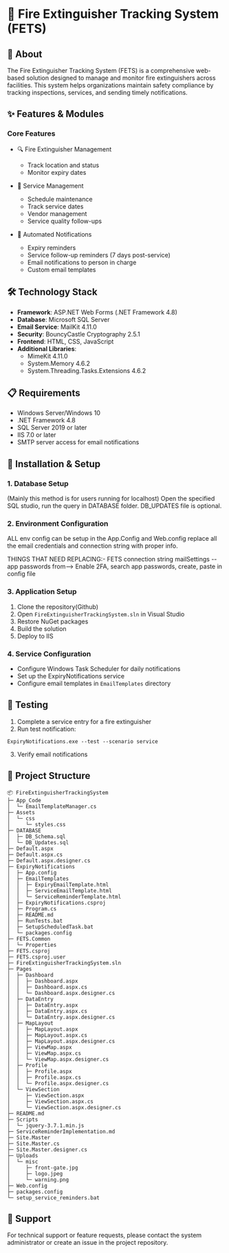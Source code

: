 # 🧯 Fire Extinguisher Tracking System (FETS)

## 📖 About
The Fire Extinguisher Tracking System (FETS) is a comprehensive web-based solution designed to manage and monitor fire extinguishers across facilities. This system helps organizations maintain safety compliance by tracking inspections, services, and sending timely notifications.

## ✨ Features & Modules

### Core Features
- 🔍 Fire Extinguisher Management
  - Track location and status
  - Monitor expiry dates

- 📅 Service Management
  - Schedule maintenance
  - Track service dates
  - Vendor management
  - Service quality follow-ups

- 📧 Automated Notifications
  - Expiry reminders
  - Service follow-up reminders (7 days post-service)
  - Email notifications to person in charge
  - Custom email templates


## 🛠️ Technology Stack
- **Framework**: ASP.NET Web Forms (.NET Framework 4.8)
- **Database**: Microsoft SQL Server
- **Email Service**: MailKit 4.11.0
- **Security**: BouncyCastle Cryptography 2.5.1
- **Frontend**: HTML, CSS, JavaScript
- **Additional Libraries**:
  - MimeKit 4.11.0
  - System.Memory 4.6.2
  - System.Threading.Tasks.Extensions 4.6.2

## 📋 Requirements
- Windows Server/Windows 10
- .NET Framework 4.8
- SQL Server 2019 or later
- IIS 7.0 or later
- SMTP server access for email notifications

## 🚀 Installation & Setup

### 1. Database Setup
(Mainly this method is for users running for localhost)
Open the specified SQL studio, run the query in DATABASE folder.
DB_UPDATES file is optional.

### 2. Environment Configuration
ALL env config can be setup in the App.Config and Web.config
replace all the email credentials and connection string with proper info.

THINGS THAT NEED REPLACING:-
FETS connection string
mailSettings
--app passwords from--> Enable 2FA, search app passwords, create, paste in config file


### 3. Application Setup
1. Clone the repository(Github)
2. Open `FireExtinguisherTrackingSystem.sln` in Visual Studio
3. Restore NuGet packages
4. Build the solution
5. Deploy to IIS

### 4. Service Configuration
- Configure Windows Task Scheduler for daily notifications
- Set up the ExpiryNotifications service
- Configure email templates in `EmailTemplates` directory

## 🧪 Testing
1. Complete a service entry for a fire extinguisher
2. Run test notification:
```batch
ExpiryNotifications.exe --test --scenario service
```
3. Verify email notifications

## 📁 Project Structure
```
📦 FireExtinguisherTrackingSystem
├─ App_Code
│  └─ EmailTemplateManager.cs
├─ Assets
│  └─ css
│     └─ styles.css
├─ DATABASE
│  ├─ DB_Schema.sql
│  └─ DB_Updates.sql
├─ Default.aspx
├─ Default.aspx.cs
├─ Default.aspx.designer.cs
├─ ExpiryNotifications
│  ├─ App.config
│  ├─ EmailTemplates
│  │  ├─ ExpiryEmailTemplate.html
│  │  ├─ ServiceEmailTemplate.html
│  │  └─ ServiceReminderTemplate.html
│  ├─ ExpiryNotifications.csproj
│  ├─ Program.cs
│  ├─ README.md
│  ├─ RunTests.bat
│  ├─ SetupScheduledTask.bat
│  └─ packages.config
├─ FETS.Common
│  └─ Properties
├─ FETS.csproj
├─ FETS.csproj.user
├─ FireExtinguisherTrackingSystem.sln
├─ Pages
│  ├─ Dashboard
│  │  ├─ Dashboard.aspx
│  │  ├─ Dashboard.aspx.cs
│  │  └─ Dashboard.aspx.designer.cs
│  ├─ DataEntry
│  │  ├─ DataEntry.aspx
│  │  ├─ DataEntry.aspx.cs
│  │  └─ DataEntry.aspx.designer.cs
│  ├─ MapLayout
│  │  ├─ MapLayout.aspx
│  │  ├─ MapLayout.aspx.cs
│  │  ├─ MapLayout.aspx.designer.cs
│  │  ├─ ViewMap.aspx
│  │  ├─ ViewMap.aspx.cs
│  │  └─ ViewMap.aspx.designer.cs
│  ├─ Profile
│  │  ├─ Profile.aspx
│  │  ├─ Profile.aspx.cs
│  │  └─ Profile.aspx.designer.cs
│  └─ ViewSection
│     ├─ ViewSection.aspx
│     ├─ ViewSection.aspx.cs
│     └─ ViewSection.aspx.designer.cs
├─ README.md
├─ Scripts
│  └─ jquery-3.7.1.min.js
├─ ServiceReminderImplementation.md
├─ Site.Master
├─ Site.Master.cs
├─ Site.Master.designer.cs
├─ Uploads
│  └─ misc
│     ├─ front-gate.jpg
│     ├─ logo.jpeg
│     └─ warning.png
├─ Web.config
├─ packages.config
└─ setup_service_reminders.bat
```


## 🤝 Support
For technical support or feature requests, please contact the system administrator or create an issue in the project repository.